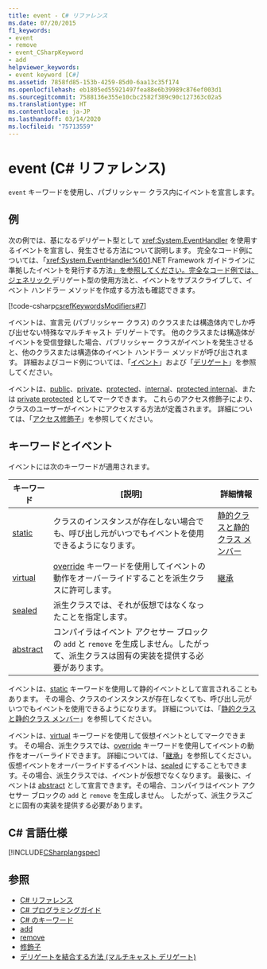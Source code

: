 ```yaml
---
title: event - C# リファレンス
ms.date: 07/20/2015
f1_keywords:
- event
- remove
- event_CSharpKeyword
- add
helpviewer_keywords:
- event keyword [C#]
ms.assetid: 7858fd85-153b-4259-85d0-6aa13c35f174
ms.openlocfilehash: eb1805ed55921497fea88e6b39989c876ef003d1
ms.sourcegitcommit: 7588136e355e10cbc2582f389c90c127363c02a5
ms.translationtype: HT
ms.contentlocale: ja-JP
ms.lasthandoff: 03/14/2020
ms.locfileid: "75713559"
---
```

# <a name="event-c-reference"></a>event (C# リファレンス)

`event` キーワードを使用し、パブリッシャー クラス内にイベントを宣言します。

## <a name="example"></a>例

次の例では、基になるデリゲート型として <xref:System.EventHandler> を使用するイベントを宣言し、発生させる方法について説明します。 完全なコード例については、「<xref:System.EventHandler%601>.NET Framework ガイドラインに準拠したイベントを発行する方法[」を参照してください。完全なコード例では、ジェネリック ](../../programming-guide/events/how-to-publish-events-that-conform-to-net-framework-guidelines.md) デリゲート型の使用方法と、イベントをサブスクライブして、イベント ハンドラー メソッドを作成する方法も確認できます。

[!code-csharp[csrefKeywordsModifiers#7](~/samples/snippets/csharp/VS_Snippets_VBCSharp/csrefKeywordsModifiers/CS/csrefKeywordsModifiers.cs#7)]

イベントは、宣言元 (パブリッシャー クラス) のクラスまたは構造体内でしか呼び出せない特殊なマルチキャスト デリゲートです。 他のクラスまたは構造体がイベントを受信登録した場合、パブリッシャー クラスがイベントを発生させると、他のクラスまたは構造体のイベント ハンドラー メソッドが呼び出されます。 詳細およびコード例については、「[イベント](../../programming-guide/events/index.md)」および「[デリゲート](../../programming-guide/delegates/index.md)」を参照してください。

イベントは、[public](./public.md)、[private](./private.md)、[protected](./protected.md)、[internal](./internal.md)、[protected internal](./protected-internal.md)、または [private protected](./private-protected.md) としてマークできます。 これらのアクセス修飾子により、クラスのユーザーがイベントにアクセスする方法が定義されます。 詳細については、「[アクセス修飾子](../../programming-guide/classes-and-structs/access-modifiers.md)」を参照してください。

## <a name="keywords-and-events"></a>キーワードとイベント

イベントには次のキーワードが適用されます。

|キーワード|[説明]|詳細情報|
|-------------|-----------------|--------------------------|
|[static](./static.md)|クラスのインスタンスが存在しない場合でも、呼び出し元がいつでもイベントを使用できるようになります。|[静的クラスと静的クラス メンバー](../../programming-guide/classes-and-structs/static-classes-and-static-class-members.md)|
|[virtual](./virtual.md)|[override](./override.md) キーワードを使用してイベントの動作をオーバーライドすることを派生クラスに許可します。|[継承](../../programming-guide/classes-and-structs/inheritance.md)|
|[sealed](./sealed.md)|派生クラスでは、それが仮想ではなくなったことを指定します。||
|[abstract](./abstract.md)|コンパイラはイベント アクセサー ブロックの `add` と `remove` を生成しません。したがって、派生クラスは固有の実装を提供する必要があります。||

イベントは、[static](./static.md) キーワードを使用して静的イベントとして宣言されることもあります。 その場合、クラスのインスタンスが存在しなくても、呼び出し元がいつでもイベントを使用できるようになります。 詳細については、「[静的クラスと静的クラス メンバー](../../programming-guide/classes-and-structs/static-classes-and-static-class-members.md)」を参照してください。

イベントは、[virtual](./virtual.md) キーワードを使用して仮想イベントとしてマークできます。 その場合、派生クラスでは、[override](./override.md) キーワードを使用してイベントの動作をオーバーライドできます。 詳細については、「[継承](../../programming-guide/classes-and-structs/inheritance.md)」を参照してください。 仮想イベントをオーバーライドするイベントは、[sealed](./sealed.md) にすることもできます。その場合、派生クラスでは、イベントが仮想でなくなります。 最後に、イベントは [abstract](./abstract.md) として宣言できます。その場合、コンパイラはイベント アクセサー ブロックの `add` と `remove` を生成しません。 したがって、派生クラスごとに固有の実装を提供する必要があります。

## <a name="c-language-specification"></a>C# 言語仕様

[!INCLUDE[CSharplangspec](~/includes/csharplangspec-md.md)]

## <a name="see-also"></a>参照

- [C# リファレンス](../index.md)
- [C# プログラミングガイド](../../programming-guide/index.md)
- [C# のキーワード](./index.md)
- [add](./add.md)
- [remove](./remove.md)
- [修飾子](index.md)
- [デリゲートを結合する方法 (マルチキャスト デリゲート)](../../programming-guide/delegates/how-to-combine-delegates-multicast-delegates.md)

